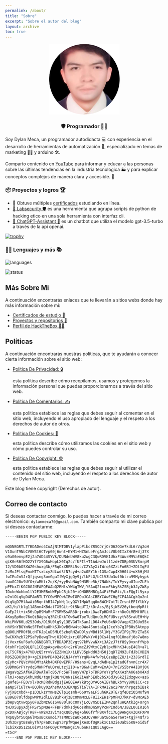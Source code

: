 ```yaml
---
permalink: /about/
title: "Sobre"
excerpt: "Sobre el autor del blog"
layout: archive
toc: true
---
```


<div style="text-align: center;">
     <img src="/assets/img/avatar-dylan.png" width="225px" height="225px">
     <h3>🛡️ Programador 👨‍💻</h3>
</div>

Soy Dylan Meca, un programador autodidacta 💻 con experiencia en el desarrollo de herramientas de automatización 🤖, especializado en temas de marketing 🧑‍💼 y arduino 🛠️.

Comparto contenido en [YouTube](https://www.youtube.com/c/DylanMeca) para informar y educar a las personas sobre las últimas tendencias en la industria tecnológica 🏭 y para explicar conceptos complejos de manera clara y accesible. 📜

### 📦 Proyectos y logros 🏆

- 📜 Obtuve múltiples [certificados](https://dylanmeca.github.io/mis-certificados.html) estudiando en línea.
- [🔬 Labsecurity 🛡️](https://github.com/dylanmeca/labsecurity) es una herramienta que agrupa scripts de python de hacking etico en una sola herramienta con interfaz cli.
- [🤖 ChatGPT-Assistant 🐍](https://huggingface.co/spaces/dylanmeca/ChatGPT-Assistant) es un chatbot que utiliza el modelo gpt-3.5-turbo a través de la api openai.

[![trophy](https://github-profile-trophy.vercel.app/?username=dylanmeca&theme=tokyonight)](https://github.com/ryo-ma/github-profile-trophy)

### 👨‍💻 Lenguajes y más 📚

![languages](https://github-readme-stats.vercel.app/api/top-langs/?username=dylanmeca&layout=compact&theme=tokyonight)

![status](https://github-readme-stats.vercel.app/api?username=dylanmeca&show_icons=true&theme=tokyonight)

## Más Sobre Mi

A continuación encontrarás enlaces que te llevarán a sitios webs donde hay más información sobre mí:

* [Certificados de estudio 📜](https://dylanmeca.github.io/mis-certificados.html)
* [Proyectos y repositorios 👷](https://github.com/dylanmeca)
* [Perfil de HackTheBox 👨‍💻](https://app.hackthebox.com/profile/1197337)

## Políticas

A continuación encontrarás nuestras políticas, que te ayudarán a conocer cierta información sobre el sitio web:

<ul>
    <li><a target="_blank" href="{{ 'politica-de-privacidad' | relative_url }}">Política De Privacidad: 🔒 </a></li><p>esta política describe cómo recopilamos, usamos y protegemos la información personal que puedas proporcionarnos a través del sitio web.</p>
    <li><a target="_blank" href="{{ 'politica-de-comentarios' | relative_url }}">Política De Comentarios: ✍️ </a></li><p>esta política establece las reglas que debes seguir al comentar en el sitio web, incluyendo el uso apropiado del lenguaje y el respeto a los derechos de autor de otros.</p>
    <li><a target="_blank" href="{{ 'politica-de-cookies' | relative_url }}">Política De Cookies: 🍪 </a></li><p>esta política describe cómo utilizamos las cookies en el sitio web y cómo puedes controlar su uso.</p>
    <li><a target="_blank" href="{{ 'politica-de-copyright' | relative_url }}">Política De Copyright: ©️ </a></li><p>esta política establece las reglas que debes seguir al utilizar el contenido del sitio web, incluyendo el respeto a los derechos de autor de Dylan Meca.</p>
</ul>

Este blog tiene copyright (Derechos de autor).

## Correo de contacto 

Si deseas contactar conmigo, lo puedes hacer a través de mi correo electronico: ```dylanmeca70@gmail.com```. También comparto mi clave publica por si deseas contactarme: 

```
-----BEGIN PGP PUBLIC KEY BLOCK-----

mQGNBGRTLTYBDADeo4CuAjNtMTOBV1ylapPiboZRSQJrjOrO62QGe7kdL6rVq2oH
V1OunT9NbCV8W3t6CTvp60j6wnt+KYM1+HZSnLeFrgAmJccV0b0IIxZHr8+dj37X
o9aG6emvpE2j2a7dD44SYVk/DUNdebWV8ku2wgC3QwRDVK1UhxF4WwrM9VaE6QkC
qLK0eS6fHO22YfYX9G6wHopLX0Iq2c/fUFIl+T1AdawJoll1zd+ZDBp0SUV8mrpM
12/VD0bOSXWZ0shwxg3b/F5qOxXREBL5sc/CZYAyXiIWrq6XZzLFo6BJ+2DtIqFU
2zMoJPlsqPnxHTTsxLxyZdLwdSfN7cyd+a2x0EY1hr1GSaCwp4X0H0l4+oX6HjMU
fwIEuJnVJrQfjqsng3omGgaIfWyXjgQy9j/lbPLG/bClV3Uo3wl0btzu99Myhypk
twoGCJ0u9UYO+/wRKtr2o/K/+yyBvbNWg9H3Rhe5b/7NANk/ToYPyvyu8IueZLFh
pPEbxZfKGC0GJNEAEQEAAbQ2RHlsYW4gTWVjYSAoQ2lmcmFkbyBkZSBjb3JyZW8p
IDxkeWxhbm1lY2E3MEBnbWFpbC5jb20+iQHOBBMBCgA4FiEEuRti/LxFQgIL5yxp
o2nlOLqVgD4FAmRTLTYCGwMFCwkIBwIGFQoJCAsCBBYCAwECHgECF4AACgkQo2nl
OLqVgD7MlAwAi0RqnthBI47pkNj1cyQXYIMpW5qq0m8WCH7otTLZrsntEF1YlbYy
aK1/h/tblg11ABnn4KBdatTX5GLtr9t5NqUTI/kDrAcs/BjSjW5V26ytbeqMpRft
GaEp2lt+ix56sDpB9MuMrF7SRWSsAR3DrjrobxLDwaTpHDNlXrrhDoOiMEMf0FLi
4KoyBpHoe76oQiBAgb/q3RCtDkkTGw8w6TpeTUdQnuQiMQFUDvzytV8SraUEH+Hy
WkiPNV60Ld253Ods/D19U0lg9y13BVGdTkSanJLD64xPeU6xNk9VaqpXI3GUo55x
nhVSnYBGYmNeSFFm0ku8hkSJkOvB6Nw4toOWo4SnntaCg1JceYb7gIPB0s5Atnpp
qQO6LMPROfBLcHTKJp1uDSML65zbqRHZaDDlysWBd16l1Wj/Y3GVIF9j7M/ZTa5X
5wCKXhzb72PSaPyBewqThwjUI0XtixriOR9PwkYv0j0Cs41nqfO10maYj0o7w8ms
JjVoxrKuF6ufuQGNBGRTLTYBDADP3Evgt97kMVvwNX+i3A2zJ7tf8Sy0vxnffVpb
6tohFr1zQ9LQFL1CEqpAxgv8wpK+c2r6lmcZJ9WtxCZyblpxMHhK34usE4CR+a7L
pLT5CFNjx47VDUzQ5rrvVvE2ZNm1X/iLDVJ5pNdd03HS0j3qDTZM9ZuFdJbCVDZN
R0SZGDXjNj0++gI91NvPD402491NJ4YmYYrqRN4AfwPsLGzeBpEZU/i+23JGrdlE
qIyMc+PQVcVVNDMYzAkh4DXF8wEPRF/09ans+EvqL/dAdHe1p2tadGfnvnCcr4X7
SUDMmGrFYrydqSMWHPfuUQruLtzj2I0+wrB6wHCuM+wEmA0+7nEVS5brA4IQVj0K
1WgaVq25AfKAZRDwAlWTcB5/Pc5WFleuyVW7p7pTDRBYoYYgfqXKAzhAK6abX4Xd
FlmJ+oazy6XhLWdQ/tqnjkQQrMJnNsI6oZiAah5E8b2bSX6dJyGkZjZdzgwx+azG
JgHfeS+FEO/xl/OcMJRdNBdg1jEAEQEAAYkBtgQYAQoAIBYhBLkbYvy8RUICC+cs
aaNp5Ti6lYA+BQJkUy02AhsMAAoJEKNp5Ti6lYA+IPkMAI2ac2PWr/hrpqzbIBsk
FyjXBcXbd++p1D3LkzrYmHsZGlp1qsmh+660Y9aLF5uh6KZ0TE/qfeDziO5MKf9N
Eu9GD7OlfdopwMPM2dlLEVB1hkHjzBcOMmMxLBF8IZxEH1PpMFM37kKr+dvMcAEb
2bWpvqtvwqSyOFuZbNzG6ISv880la6cOmYjLcQVmSDIEIM42qnluHQAtkZg+Urgn
tHJX5upyXdjFRSrSpMQe+FFBP7dmksdy6osRhmDnSWyPcNPIOd6N/JB2L0uIR16h
pxDXFABjcyTR8F+vWZ43zviYsqKQ0by6g+Gh6GfrfPBXvfc17Lg9ANgKvZOXFXPW
TRpQybY5Uq6GlMSsBCKumoi7TsMRDSzWOkp8JQVHHPuatBoaSeraAt+tgjF4Qf/S
3Uh3D/gtBsWkyTh7pFaDCzwpY3YpfWqWejXesDfUgKSkxC1m2ieUabS5K8+oidSf
lLbiXxD51ZSL0iVYJ45FQOyC7WNoWgsiVubnHa1QU5LAgQ==
=t5cP
-----END PGP PUBLIC KEY BLOCK-----
```
